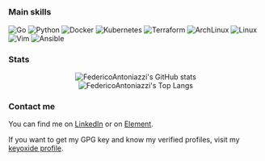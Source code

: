## 

### Main skills
<div style="display-inline">
<img alt="Go" src="https://img.shields.io/badge/-go-68d6e3?style=for-the-badge&logo=go&logoColor=black"/>
<img alt="Python" src="https://img.shields.io/badge/-python-yellow?style=for-the-badge&logo=python&logoColor=blue"/>
<img alt="Docker" src="https://img.shields.io/badge/-docker-blue?style=for-the-badge&logo=docker&logoColor=white"/>
<img alt="Kubernetes" src="https://img.shields.io/badge/-kubernetes-2e6ce6?style=for-the-badge&logo=kubernetes&logoColor=white"/>
<img alt="Terraform" src="https://img.shields.io/badge/-terraform-white?style=for-the-badge&logo=terraform&logoColor=blueviolet"/>
<img alt="ArchLinux" src="https://img.shields.io/badge/-ArchLinux-1692d0?style=for-the-badge&logo=archlinux&logoColor=white"/>
<img alt="Linux" src="https://img.shields.io/badge/-linux-white?style=for-the-badge&logo=linux&logoColor=black"/>
<img alt="Vim" src="https://img.shields.io/badge/-vim-009431?style=for-the-badge&logo=vim&logoColor=black"/>
<img alt="Ansible" src="https://img.shields.io/badge/-ansible-white?style=for-the-badge&logo=ansible&logoColor=black"/>
</div>

### Stats
<div>
  <div align="center">
  <img alt="FedericoAntoniazzi's GitHub stats" src="https://github-readme-stats.vercel.app/api?username=FedericoAntoniazzi&show_icons=true&theme=tokyonight&hide_border=true">
  </div>
  <div align="center">
  <img alt="FedericoAntoniazzi's Top Langs" src="https://github-readme-stats.vercel.app/api/top-langs/?username=FedericoAntoniazzi&layout=compact&hide_border=true&theme=tokyonight">
  </div>
</div>

### Contact me
You can find me on [LinkedIn](https://linkedin.com/in/federico-antoniazzi) or on [Element](https://matrix.to/#/@federicoantoniazzi:matrix.org).

If you want to get my GPG key and know my verified profiles, visit my [keyoxide profile](https://keyoxide.org/hkp/C55C90BF1849EB51631EC49A08F51F421DC997C6).
